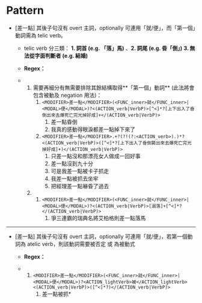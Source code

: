 # Pattern

* [差一點] 其後子句沒有 overt 主詞，optionally 可連用「就/便」，而「第一個」動詞需為 telic verb。

  * telic verb 分三類： **1. 詞首 (e.g. 「落」馬)** 、**2. 詞尾 (e.g. 昏「倒」)** **3. 無法從字面判斷者 (e.g. 結婚)** 

  * **Regex：**
  * 1. 需要再細分有無需要排除其餘結構取得**「第一個」動詞** (此法將會包含被動及 negation 用法)：
       1. ```<MODIFIER>差一點</MODIFIER>(<FUNC_inner>就</FUNC_inner>|<MODAL>便</MODAL>)?<(ACTION_verb|VerbP)>[^<]*?[上下出入了昏倒出來去爆死亡完光掉好成]+</(ACTION_verb|VerbP)>```
          1. 差一點昏倒
          2. 我真的感動得眼淚都差一點掉下來了
       2. ```<MODIFIER>差一點</MODIFIER>.+?(?!(?:<ACTION_verb>).)*?<(ACTION_verb|VerbP)>([^<]*?[上下出入了昏倒斃出來去爆死亡完光掉好成]+)</(ACTION_verb|VerbP)>```
          1. 只差一點沒和那漂亮女人做成一回好事
          2. 差一點沒到九十分
          3. 可是我差一點被卡子抓走
          4. 我差一點被抓去坐牢
          5. 把經理差一點嚇昏了過去
    2. 
       1. ```<MODIFIER>差一點</MODIFIER>(<FUNC_inner>就</FUNC_inner>|<MODAL>便</MODAL>)?<(ACTION_verb|VerbP)>[溺落]+[^<]*?</(ACTION_verb|VerbP)>```
          1. 爭三連霸的瑞典名將艾柏格則差一點落馬

----

* [差一點] 其後子句沒有 overt 主詞，optionally 可連用「就/便」，若第一個動詞為 atelic verb，則該動詞需要被否定 或 為被動式

  * **Regex：**

  * 1. ```<MODIFIER>差一點</MODIFIER>(<FUNC_inner>就</FUNC_inner>|<MODAL>便</MODAL>)?<ACTION_lightVerb>被</ACTION_lightVerb><(ACTION_verb|VerbP)>([^<]*?)</(ACTION_verb|VerbP)>```
       1. 差一點被抓*

    

    

    

    

    

    

    

    

    

    

    

    
